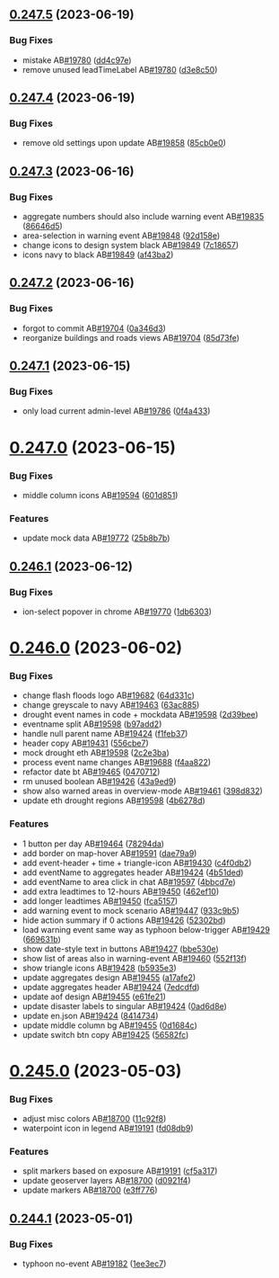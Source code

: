 ## [0.247.5](https://github.com/rodekruis/IBF-system/compare/v0.247.4...v0.247.5) (2023-06-19)


### Bug Fixes

* mistake AB[#19780](https://github.com/rodekruis/IBF-system/issues/19780) ([dd4c97e](https://github.com/rodekruis/IBF-system/commit/dd4c97e5d456702cf724e2fa186197a1ad060970))
* remove unused leadTimeLabel AB[#19780](https://github.com/rodekruis/IBF-system/issues/19780) ([d3e8c50](https://github.com/rodekruis/IBF-system/commit/d3e8c500985e71aab9caa7921af31ecfc1429db6))



## [0.247.4](https://github.com/rodekruis/IBF-system/compare/v0.247.3...v0.247.4) (2023-06-19)


### Bug Fixes

* remove old settings upon update AB[#19858](https://github.com/rodekruis/IBF-system/issues/19858) ([85cb0e0](https://github.com/rodekruis/IBF-system/commit/85cb0e08cc77ea46d391ea74029c7a16940eafaa))



## [0.247.3](https://github.com/rodekruis/IBF-system/compare/v0.247.2...v0.247.3) (2023-06-16)


### Bug Fixes

* aggregate numbers should also include warning event AB[#19835](https://github.com/rodekruis/IBF-system/issues/19835) ([86646d5](https://github.com/rodekruis/IBF-system/commit/86646d5c6fdcdeade820d3e78dc545b52280be35))
* area-selection in warning event AB[#19848](https://github.com/rodekruis/IBF-system/issues/19848) ([92d158e](https://github.com/rodekruis/IBF-system/commit/92d158eeec58cc71a79c3d7555a29c18bd087a2d))
* change icons to design system black AB[#19849](https://github.com/rodekruis/IBF-system/issues/19849) ([7c18657](https://github.com/rodekruis/IBF-system/commit/7c186575e5a6cb38e43904e4275d156aac73cb36))
* icons navy to black AB[#19849](https://github.com/rodekruis/IBF-system/issues/19849) ([af43ba2](https://github.com/rodekruis/IBF-system/commit/af43ba2ef873eaea9d40b1c3adcaa2aae39e8925))



## [0.247.2](https://github.com/rodekruis/IBF-system/compare/v0.247.1...v0.247.2) (2023-06-16)


### Bug Fixes

* forgot to commit AB[#19704](https://github.com/rodekruis/IBF-system/issues/19704) ([0a346d3](https://github.com/rodekruis/IBF-system/commit/0a346d3dd153c6b2a45eca91699305bbc65c4640))
* reorganize buildings and roads views AB[#19704](https://github.com/rodekruis/IBF-system/issues/19704) ([85d73fe](https://github.com/rodekruis/IBF-system/commit/85d73fe3928e5a73a0cc110b8e0c827b3239a828))



## [0.247.1](https://github.com/rodekruis/IBF-system/compare/v0.247.0...v0.247.1) (2023-06-15)


### Bug Fixes

* only load current admin-level AB[#19786](https://github.com/rodekruis/IBF-system/issues/19786) ([0f4a433](https://github.com/rodekruis/IBF-system/commit/0f4a433b89058f4e051b4a697dd821ade6e8f00d))



# [0.247.0](https://github.com/rodekruis/IBF-system/compare/v0.246.1...v0.247.0) (2023-06-15)


### Bug Fixes

* middle column icons AB[#19594](https://github.com/rodekruis/IBF-system/issues/19594) ([601d851](https://github.com/rodekruis/IBF-system/commit/601d851995344633c987f318d814e230b73ba632))


### Features

* update mock data AB[#19772](https://github.com/rodekruis/IBF-system/issues/19772) ([25b8b7b](https://github.com/rodekruis/IBF-system/commit/25b8b7bbf6c7df4f168b6297b2ab3a5789890906))



## [0.246.1](https://github.com/rodekruis/IBF-system/compare/v0.246.0...v0.246.1) (2023-06-12)


### Bug Fixes

* ion-select popover in chrome AB[#19770](https://github.com/rodekruis/IBF-system/issues/19770) ([1db6303](https://github.com/rodekruis/IBF-system/commit/1db6303d11bba7bbd9ff398be37928ff3ef39b4b))



# [0.246.0](https://github.com/rodekruis/IBF-system/compare/v0.245.0...v0.246.0) (2023-06-02)


### Bug Fixes

* change flash floods logo AB[#19682](https://github.com/rodekruis/IBF-system/issues/19682) ([64d331c](https://github.com/rodekruis/IBF-system/commit/64d331c6696ea56ecc76a1939b4180398a01008e))
* change greyscale to navy AB[#19463](https://github.com/rodekruis/IBF-system/issues/19463) ([63ac885](https://github.com/rodekruis/IBF-system/commit/63ac8851fd36f584687e34000c08bdff5435b32c))
* drought event names in code + mockdata AB[#19598](https://github.com/rodekruis/IBF-system/issues/19598) ([2d39bee](https://github.com/rodekruis/IBF-system/commit/2d39bee52b553c60791e95597cd932f6d25d1f6c))
* eventname split AB[#19598](https://github.com/rodekruis/IBF-system/issues/19598) ([b97add2](https://github.com/rodekruis/IBF-system/commit/b97add2486c060e44a2398ede680361504b81fe0))
* handle null parent name AB[#19424](https://github.com/rodekruis/IBF-system/issues/19424) ([f1feb37](https://github.com/rodekruis/IBF-system/commit/f1feb373bd8324ad9ce0eedd612582f51580c43f))
* header copy AB[#19431](https://github.com/rodekruis/IBF-system/issues/19431) ([556cbe7](https://github.com/rodekruis/IBF-system/commit/556cbe72cf1bc39350b93390e47ca59003f65c25))
* mock drought eth AB[#19598](https://github.com/rodekruis/IBF-system/issues/19598) ([2c2e3ba](https://github.com/rodekruis/IBF-system/commit/2c2e3ba5108e0a772804804946d73ccc1c9e6c76))
* process event name changes AB[#19688](https://github.com/rodekruis/IBF-system/issues/19688) ([f4aa822](https://github.com/rodekruis/IBF-system/commit/f4aa8224216cf930d076d373eb154033570ca0ab))
* refactor date bt AB[#19465](https://github.com/rodekruis/IBF-system/issues/19465) ([0470712](https://github.com/rodekruis/IBF-system/commit/0470712cb93bd62fecd7e58b7ec7836f09d0bf51))
* rm unused boolean AB[#19426](https://github.com/rodekruis/IBF-system/issues/19426) ([43a9ed9](https://github.com/rodekruis/IBF-system/commit/43a9ed99ed540025b1c3334120b725b40255fe23))
* show also warned areas in overview-mode AB[#19461](https://github.com/rodekruis/IBF-system/issues/19461) ([398d832](https://github.com/rodekruis/IBF-system/commit/398d8324b715aeb65062a09a06fae0595a9a0c18))
* update eth drought regions AB[#19598](https://github.com/rodekruis/IBF-system/issues/19598) ([4b6278d](https://github.com/rodekruis/IBF-system/commit/4b6278d262b27379b227446c7742e4848beb6e44))


### Features

* 1 button per day AB[#19464](https://github.com/rodekruis/IBF-system/issues/19464) ([78294da](https://github.com/rodekruis/IBF-system/commit/78294dade58501a21354338b48f8dcd2fb1eabcc))
* add border on map-hover AB[#19591](https://github.com/rodekruis/IBF-system/issues/19591) ([dae79a9](https://github.com/rodekruis/IBF-system/commit/dae79a98d5156daefc1a6ad9faf19d14cd1ee103))
* add event-header + time + triangle-icon AB[#19430](https://github.com/rodekruis/IBF-system/issues/19430) ([c4f0db2](https://github.com/rodekruis/IBF-system/commit/c4f0db22cda487c9d3bd488ce754691dc3edfded))
* add eventName to aggregates header AB[#19424](https://github.com/rodekruis/IBF-system/issues/19424) ([4b51ded](https://github.com/rodekruis/IBF-system/commit/4b51ded0bdcf0b99035c2ce87c46291d6f075c33))
* add eventName to area click in chat AB[#19597](https://github.com/rodekruis/IBF-system/issues/19597) ([4bbcd7e](https://github.com/rodekruis/IBF-system/commit/4bbcd7e2024ba3978d6c603f514a81a059b01cfb))
* add extra leadtimes to 12-hours AB[#19450](https://github.com/rodekruis/IBF-system/issues/19450) ([462ef10](https://github.com/rodekruis/IBF-system/commit/462ef105aa3999b3b2a182ab3f2e503b491cf8ec))
* add longer leadtimes AB[#19450](https://github.com/rodekruis/IBF-system/issues/19450) ([fca5157](https://github.com/rodekruis/IBF-system/commit/fca5157796b2383499521848f867293c87e69ed4))
* add warning event to mock scenario AB[#19447](https://github.com/rodekruis/IBF-system/issues/19447) ([933c9b5](https://github.com/rodekruis/IBF-system/commit/933c9b513810714cc0c5fb7f0d4fac17db5c7d75))
* hide action summary if 0 actions AB[#19426](https://github.com/rodekruis/IBF-system/issues/19426) ([52302bd](https://github.com/rodekruis/IBF-system/commit/52302bde4f7c0bbacda86de5ba000b560427e0fe))
* load warning event same way as typhoon below-trigger AB[#19429](https://github.com/rodekruis/IBF-system/issues/19429) ([669631b](https://github.com/rodekruis/IBF-system/commit/669631b8ed90a7c7eda0dc58e197238791e7b869))
* show date-style text in buttons AB[#19427](https://github.com/rodekruis/IBF-system/issues/19427) ([bbe530e](https://github.com/rodekruis/IBF-system/commit/bbe530eb5e170a669d93e4b4ea3aa615f6553c3d))
* show list of areas also in warning-event AB[#19460](https://github.com/rodekruis/IBF-system/issues/19460) ([552f13f](https://github.com/rodekruis/IBF-system/commit/552f13f31465a56cd3cdfdfca6ecd52805f474dc))
* show triangle icons AB[#19428](https://github.com/rodekruis/IBF-system/issues/19428) ([b5935e3](https://github.com/rodekruis/IBF-system/commit/b5935e38fa0bd87279b5046a83a759dab55f2372))
* update aggregates design AB[#19455](https://github.com/rodekruis/IBF-system/issues/19455) ([a17afe2](https://github.com/rodekruis/IBF-system/commit/a17afe256facf842feb680b40c695ec6ff8eae27))
* update aggregates header AB[#19424](https://github.com/rodekruis/IBF-system/issues/19424) ([7edcdfd](https://github.com/rodekruis/IBF-system/commit/7edcdfd3a444c43d9fd179823c81b5979335ed5b))
* update aof design AB[#19455](https://github.com/rodekruis/IBF-system/issues/19455) ([e61fe21](https://github.com/rodekruis/IBF-system/commit/e61fe21768179dfb333d2ffecc83b8920f58913a))
* update disaster labels to singular AB[#19424](https://github.com/rodekruis/IBF-system/issues/19424) ([0ad6d8e](https://github.com/rodekruis/IBF-system/commit/0ad6d8ea5e0f860b1ae2145fd61181ad4738b2d2))
* update en.json AB[#19424](https://github.com/rodekruis/IBF-system/issues/19424) ([8414734](https://github.com/rodekruis/IBF-system/commit/84147346100e1eef1e5e12245d658d1c6a41c059))
* update middle column bg AB[#19455](https://github.com/rodekruis/IBF-system/issues/19455) ([0d1684c](https://github.com/rodekruis/IBF-system/commit/0d1684c20c8db2345b4bb654f8b9ff092d63539a))
* update switch btn copy AB[#19425](https://github.com/rodekruis/IBF-system/issues/19425) ([56582fc](https://github.com/rodekruis/IBF-system/commit/56582fc19cc5a7edadeb9a3e72c587a47c80fa50))



# [0.245.0](https://github.com/rodekruis/IBF-system/compare/v0.244.1...v0.245.0) (2023-05-03)


### Bug Fixes

* adjust misc colors AB[#18700](https://github.com/rodekruis/IBF-system/issues/18700) ([11c92f8](https://github.com/rodekruis/IBF-system/commit/11c92f85903a3cb1200cdef38b72c451d5c6ca66))
* waterpoint icon in legend AB[#19191](https://github.com/rodekruis/IBF-system/issues/19191) ([fd08db9](https://github.com/rodekruis/IBF-system/commit/fd08db96ceb6187e9f21ef545e33f016d1e34023))


### Features

* split markers based on exposure AB[#19191](https://github.com/rodekruis/IBF-system/issues/19191) ([cf5a317](https://github.com/rodekruis/IBF-system/commit/cf5a317428623a71d31b637f13c3d64ccc7ba4ac))
* update geoserver layers AB[#18700](https://github.com/rodekruis/IBF-system/issues/18700) ([d0921f4](https://github.com/rodekruis/IBF-system/commit/d0921f42372144bfacdef8e81c77fd225c13b499))
* update markers AB[#18700](https://github.com/rodekruis/IBF-system/issues/18700) ([e3ff776](https://github.com/rodekruis/IBF-system/commit/e3ff776f93f1662334d0e44ccb04eac159bf15f7))



## [0.244.1](https://github.com/rodekruis/IBF-system/compare/v0.244.0...v0.244.1) (2023-05-01)


### Bug Fixes

* typhoon no-event AB[#19182](https://github.com/rodekruis/IBF-system/issues/19182) ([1ee3ec7](https://github.com/rodekruis/IBF-system/commit/1ee3ec7005a4a3691da5dac74802681cba84834a))



